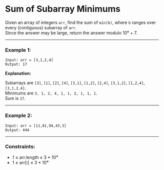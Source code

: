 # Sum of Subarray Minimums

Given an array of integers `arr`, find the sum of `min(b)`, where `b` ranges over every (contiguous) subarray of `arr`.  
Since the answer may be large, return the answer modulo 10⁹ + 7.

---

### Example 1:

```
Input: arr = [3,1,2,4]
Output: 17
```

**Explanation:**

Subarrays are `[3]`, `[1]`, `[2]`, `[4]`, `[3,1]`, `[1,2]`, `[2,4]`, `[3,1,2]`, `[1,2,4]`, `[3,1,2,4]`.  
Minimums are `3, 1, 2, 4, 1, 1, 2, 1, 1, 1`.  
Sum is `17`.

---

### Example 2:

```
Input: arr = [11,81,94,43,3]
Output: 444
```

---

### Constraints:

- 1 ≤ arr.length ≤ 3 \* 10⁴
- 1 ≤ arr[i] ≤ 3 \* 10⁴
